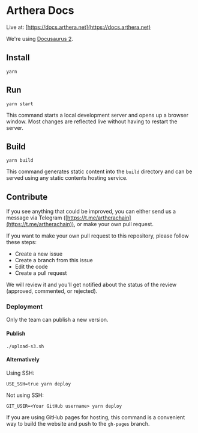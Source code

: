 # Arthera Docs

Live at: [https://docs.arthera.net](https://docs.arthera.net)

We're using [Docusaurus 2](https://docusaurus.io/).

## Install

```
yarn
```

## Run

```
yarn start
```

This command starts a local development server and opens up a browser window. Most changes are reflected live without having to restart the server.

## Build

```
yarn build
```

This command generates static content into the `build` directory and can be served using any static contents hosting service.

## Contribute

If you see anything that could be improved, you can either send us a message via Telegram ([https://t.me/artherachain](https://t.me/artherachain)), or make your own pull request.

If you want to make your own pull request to this repository, please follow these steps: 

- Create a new issue
- Create a branch from this issue
- Edit the code
- Create a pull request

We will review it and you'll get notified about the status of the review (approved, commented, or rejected). 

### Deployment

Only the team can publish a new version.

#### Publish 

```
./upload-s3.sh
```

#### Alternatively 

Using SSH:

```
USE_SSH=true yarn deploy
```

Not using SSH:

```
GIT_USER=<Your GitHub username> yarn deploy
```

If you are using GitHub pages for hosting, this command is a convenient way to build the website and push to the `gh-pages` branch.
